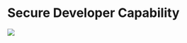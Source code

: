 # Secure Developer Capability



<img align="top" src="https://github.com/ossf/toolbelt/blob/main/files/Toolbelt-secdev-cap.png">
